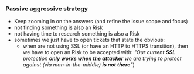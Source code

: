 ### Passive aggressive strategy

* Keep zooming in on the answers (and refine the Issue scope and focus)
* not finding something is also an Risk
* not having time to research something is also a Risk
* sometimes we just have to open tickets that state the obvious:
  * when are not using SSL (or have an HTTP to HTTPS transition), then we have to open an Risk to be accepted with: _"Our current **SSL** protection **only works when the attacker** we are trying to protect against (via man-in-the-middle) **is not there**"_)
